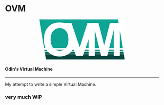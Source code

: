 # OVM

<div style="text-align:center"><img src ="logo.png" /></div>

#### Odin's Virtual Machine
----
My attempt to write a simple Virtual Machine.

### very much **WIP**